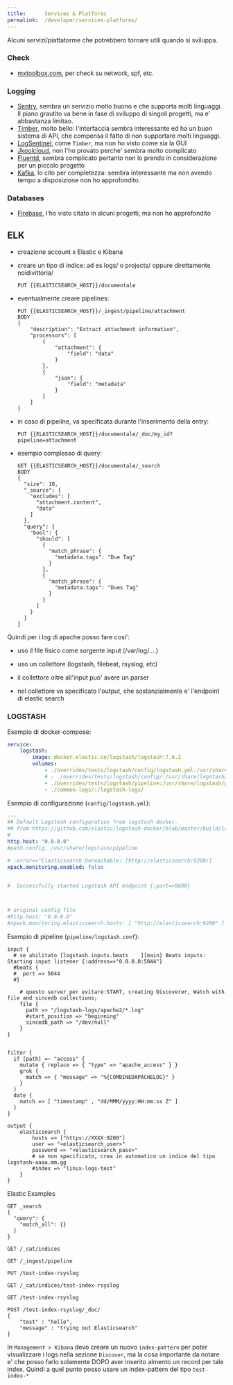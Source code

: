 ```yaml
---
title:      Services & Platforms
permalink:  /developer/services-platforms/
---
```



Alcuni servizi/piattatorme che potrebbero tornare utili quando si sviluppa.

### Check

- [mxtoolbox.com](https://mxtoolbox.com/SuperTool.aspx?action=dns%3amy-site.it&run=networktools), per check su network, spf, etc.


### Logging

- [Sentry](https://sentry.io/welcome/), sembra un servizio molto buono e che supporta molti linguaggi. Il piano grautito va bene in fase di sviluppo di singoli progetti, ma e' abbastanza limitao.
- [Timber](https://timber.io/), molto bello: l'interfaccia sembra interessante ed ha un buon sistema di API, che compensa il fatto di non supportare molti linguaggi.
- [LogSentinel](https://logsentinel.com/), come `Timber`, ma non ho visto come sia la GUI
- [Jkoolcloud](https://www.jkoolcloud.com/product/jkql-query-language/), non l'ho provato perche' sembra molto complicato
- [Fluentd](https://www.fluentd.org/), sembra complicato pertanto non lo prendo in considerazione per un piccolo progetto
- [Kafka](https://kafka.apache.org/index.html), lo cito per completezza: sembra interessante ma non avendo tempo a disposizione non ho approfondito.


### Databases

- [Firebase](https://firebase.google.com/), l'ho visto citato in alcuni progetti, ma non ho approfondito



ELK
---

- creazione account x Elastic e Kibana

- creare un tipo di indice: ad es logs/ o projects/ oppure direttamente noidivittoria/
    ```` 
    PUT {{ELASTICSEARCH_HOST}}/documentale
    ````
  
- eventualmente creare pipelines:
    ````
    PUT {{ELASTICSEARCH_HOST}}/_ingest/pipeline/attachment
    BODY
    {
        "description": "Extract attachment information",
        "processors": [
            {
                "attachment": {
                    "field": "data"
                }
            },
            {
                "json": {
                    "field": "metadata"
                }
            }
        ]
    }
    ````
  
- in caso di pipeline, va specificata durante l'inserimento della entry:
    ````
    PUT {{ELASTICSEARCH_HOST}}/documentale/_doc/my_id?pipeline=attachment
    ````
  
- esempio complesso di query:
    ````
    GET {{ELASTICSEARCH_HOST}}/documentale/_search
    BODY 
    {
      "size": 10,
      "_source": {
        "excludes": [
          "attachment.content",
          "data"
        ]
      },
      "query": {
        "bool": {
          "should": [
            {
              "match_phrase": {
                "metadata.tags": "Due Tag"
              }
            },
            {
              "match_phrase": {
                "metadata.tags": "Dues Tag"
              }
            }
          ]
        }
      }
    }
    ````
  
Quindi per i log di apache posso fare cosi':

- uso il file fisico come sorgente input (/var/log/....)

- uso un collettore (logstash, filebeat, rsyslog, etc)

- il collettore oltre all'input puo' avere un parser

- nel collettore va specificato l'output, che sostanzialmente e' l'endpoint di elastic search



### LOGSTASH

Esempio di docker-compose:

````yaml
service:
    logstash:
        image: docker.elastic.co/logstash/logstash:7.6.2
        volumes:
            - ./overrides/tests/logstash/config/logstash.yml:/usr/share/logstash/config/logstash.yml:ro
            # - ./overrides/tests/logstash/config/:/usr/share/logstash/config/:ro
            - ./overrides/tests/logstash/pipeline:/usr/share/logstash/pipeline:ro
            - ./common-logs/:/logstash-logs/
````

Esempio di configurazione (`config/logstash.yml`):

````yaml
---
## Default Logstash configuration from logstash-docker.
## from https://github.com/elastic/logstash-docker/blob/master/build/logstash/config/logstash-oss.yml
#
http.host: "0.0.0.0"
#path.config: /usr/share/logstash/pipeline

# :error=>"Elasticsearch Unreachable: [http://elasticsearch:9200/]
xpack.monitoring.enabled: false


#  Successfully started Logstash API endpoint {:port=>9600}



# original config file
#http.host: "0.0.0.0"
#xpack.monitoring.elasticsearch.hosts: [ "http://elasticsearch:9200" ]
````

Esempio di pipeline (`pipeline/logstash.conf`):

````smartyconfig
input {
  # se abilitato [logstash.inputs.beats    ][main] Beats inputs: Starting input listener {:address=>"0.0.0.0:5044"}
  #beats {
  #  port => 5044
  #}

    # questo server per evitare:START, creating Discoverer, Watch with file and sincedb collections;
    file {
      path => "/logstash-logs/apache2/*.log"
      #start_position => "beginning"
      sincedb_path => "/dev/null"
    }
}


filter {
  if [path] =~ "access" {
    mutate { replace => { "type" => "apache_access" } }
    grok {
      match => { "message" => "%{COMBINEDAPACHELOG}" }
    }
  }
  date {
    match => [ "timestamp" , "dd/MMM/yyyy:HH:mm:ss Z" ]
  }
}

output {
    elasticsearch {
        hosts => ["https://XXXX:9200"]
        user => "<elasticsearch_user>"
        password => "<elasticsearch_pass>"
        # se non specificato, crea in automatico un indice del tipo logstash-aaaa.mm.gg
        #index => "linux-logs-test"
    }
}
````


Elastic Examples

````
GET _search
{
  "query": {
    "match_all": {}
  }
}

GET /_cat/indices

GET /_ingest/pipeline

PUT /test-index-rsyslog

GET /_cat/indices/test-index-rsyslog

GET /test-index-rsyslog

POST /test-index-rsyslog/_doc/
{
    "test" : "hello",
    "message" : "trying out Elasticsearch"
}
````

In `Management > Kibana` devo creare un nuovo `index-pattern` per poter visualizzare i logs nella sezione `Discover`,
ma la cosa importante da notare e' che posso farlo solamente DOPO aver inserito almento un record per tale index.
Quindi a quel punto posso usare un index-pattern del tipo `test-index-*`
